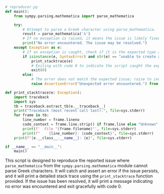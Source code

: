 ```python
# reproducer.py
def main():
    from sympy.parsing.mathematica import parse_mathematica

    try:
        # Attempt to parse a Greek character using parse_mathematica.
        result = parse_mathematica('λ')
        # If no exception is raised, it means the issue is likely fixed, as the expected behavior would be an error.
        print("No error encountered. The issue may be resolved.")
    except Exception as e:
        # If an exception is caught, check if it is the expected type and message.
        if isinstance(e, SyntaxError) and str(e) == "unable to create a single AST for the expression":
            print_stacktrace(e)
            # Exiting with code 0 to indicate the script caught the expected issue.
            exit(0)
        else:
            # The error does not match the expected issue; raise to indicate an unexpected outcome.
            raise AssertionError("Unexpected error encountered.") from e

def print_stacktrace(e: Exception):
    import traceback
    import sys
    tb = traceback.extract_tb(e.__traceback__)
    print("Traceback (most recent call last):", file=sys.stderr)
    for frame in tb:
        line_number = frame.lineno
        code_context = frame.line.strip() if frame.line else "Unknown"
        print(f'  File "{frame.filename}"', file=sys.stderr)
        print(f"    {line_number}: {code_context}", file=sys.stderr)
    print(f"{e.__class__.__name__}: {e}", file=sys.stderr)

if __name__ == "__main__":
    main()
```

This script is designed to reproduce the reported issue where `parse_mathematica` from the `sympy.parsing.mathematica` module cannot parse Greek characters. It will catch and assert an error if the issue persists, and it will print a detailed stack trace using the `print_stacktrace` function provided. If the issue has been resolved, it will print a message indicating no error was encountered and exit gracefully with code 0.